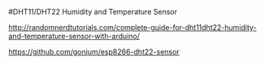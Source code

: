 #DHT11/DHT22 Humidity and Temperature Sensor

<http://randomnerdtutorials.com/complete-guide-for-dht11dht22-humidity-and-temperature-sensor-with-arduino/>

https://github.com/gonium/esp8266-dht22-sensor